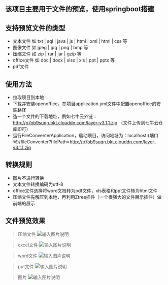 
## 该项目主要用于文件的预览，使用springboot搭建
## 支持预览文件的类型
* 文本文件 如 txt | sql | java | js | html | xml | html | css 等
* 图像文件 如 jpeg | jpg | png | bmp 等
* 压缩文件 如 zip | rar | jar | gzip 等
* office文件 如 doc | docx | xlsx | xls | ppt | pptx 等
* pdf文件

## 使用方法
* 拉取项目到本地
* 下载并安装openoffice，在项目application.yml文件中配置openoffice的安装路径
* 造一个文件的下载地址，例如七牛云外链：http://p7ob9suqn.bkt.clouddn.com/layer-v3.1.1.zip （文件上传到七牛云仓库即可）
* 运行FileConventerApplication，启动项目，访问地址为：localhost:(端口号)/fileConventer?filePath=http://p7ob9suqn.bkt.clouddn.com/layer-v3.1.1.zip

## 转换规则
* 图片不进行转换
* 文本文件转换编码为utf-8
* office文件选择将word文档转为pdf文件，xls表格和ppt文件转为html文件
* 压缩文件先解压到本地，再利用Ztree插件（一个很强大的文件展示插件）做前端的展示

## 文件预览效果
> 压缩文件
![输入图片说明](https://github.com/Chenchicheng/file_viewer/blob/master/file-conventer/src/main/resources/static/images/compress.png "1.png")

> excel文件
![输入图片说明](https://github.com/Chenchicheng/file_viewer/blob/master/file-conventer/src/main/resources/static/images/excel.png "1.png")

> word文件
![输入图片说明](https://github.com/Chenchicheng/file_viewer/blob/master/file-conventer/src/main/resources/static/images/paper.png "1.png")

> ppt文件
![输入图片说明](https://github.com/Chenchicheng/file_viewer/blob/master/file-conventer/src/main/resources/static/images/ppt.png "1.png")

> 图片
![输入图片说明](https://github.com/Chenchicheng/file_viewer/blob/master/file-conventer/src/main/resources/static/images/image.png "1.png")

